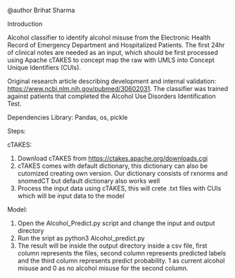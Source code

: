 

@author Brihat Sharma

Introduction

Alcohol classifier to identify alcohol misuse from the Electronic Health Record of Emergency Department and Hospitalized Patients. The first 24hr of clinical notes are needed as an input, which should be first processed using Apache cTAKES to concept map the raw  with UMLS into Concept Unique Identifiers (CUIs). 

Original research article describing development and internal validation: https://www.ncbi.nlm.nih.gov/pubmed/30602031.  The classifier was trained against patients that completed the Alcohol Use Disorders Identification Test.

Dependencies Library: Pandas, os, pickle

Steps:

cTAKES:

1) Download cTAKES from https://ctakes.apache.org/downloads.cgi
2) cTAKES comes with default dictionary, this dictionary can also be cutomized creating own version. Our dictionary consists of rxnorms and snomedCT but default dictionary also works well
3) Process the input data using cTAKES, this will crete .txt files with CUIs which will be input data to the model



Model:

1) Open the Alcohol_Predict.py script and change the input and output directory
2) Run the sript as python3 Alcohol_predict.py
3) The result will be inside the output directory inside a csv file, first column represents the files, second column represents predicted labels and the third column represents predict probability. 1 as current alcohol misuse and 0 as no alcohol misuse for the second column.  
